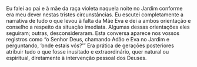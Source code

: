 ﻿Eu falei ao pai e à mãe da raça violeta naquela noite no Jardim conforme era meu dever nestas  tristes circunstâncias. Eu escutei completamente a narrativa de tudo o que levou à falta da Mãe Eva e dei a ambos orientação e conselho a respeito da situação imediata. Algumas dessas orientações eles seguiram; outras, desconsideraram. Esta conversa aparece nos vossos registros como “o Senhor Deus, chamando Adão e Eva no Jardim e perguntando, ‘onde estais vós?’” Era prática de gerações posteriores atribuir tudo o que fosse inusitado e extraordinário, quer natural ou espiritual, diretamente à intervenção pessoal dos Deuses.